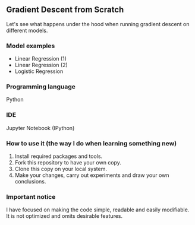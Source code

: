 ## Gradient Descent from Scratch

Let's see what happens under the hood when running gradient descent on different models.

### Model examples
* Linear Regression (1)
* Linear Regression (2)
* Logistic Regression

### Programming language
Python

### IDE 
Jupyter Notebook (IPython)

### How to use it (the way I do when learning something new)
1. Install required packages and tools.
2. Fork this repository to have your own copy.
3. Clone this copy on your local system.
4. Make your changes, carry out experiments and draw your own conclusions.

### Important notice
I have focused on making the code simple, readable and easily modifiable.  It is not optimized and omits desirable features.
